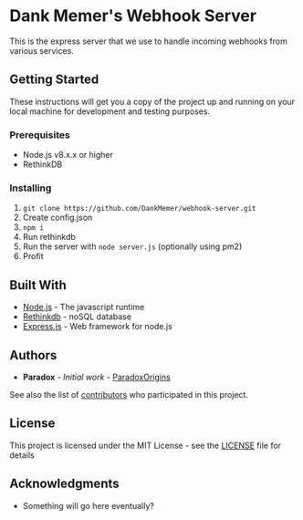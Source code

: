 # Dank Memer's Webhook Server

This is the express server that we use to handle incoming webhooks from various services.

## Getting Started

These instructions will get you a copy of the project up and running on your local machine for development and testing purposes.

### Prerequisites

- Node.js v8.x.x or higher
- RethinkDB

### Installing
1. `git clone https://github.com/DankMemer/webhook-server.git`
2. Create config.json
3. `npm i`
4. Run rethinkdb
5. Run the server with `node server.js` (optionally using pm2)
4. Profit

## Built With

* [Node.js](https://www.urbandictionary.com/define.php?term=eat%20my%20ass) - The javascript runtime
* [Rethinkdb](https://ballandchainco.com/products/ema-sticker-pack) - noSQL database
* [Express.js](https://twitter.com/hashtag/eatmyass?lang=en) - Web framework for node.js

## Authors

* **Paradox** - *Initial work* - [ParadoxOrigins](https://github.com/ParadoxOrigins)

See also the list of [contributors](https://github.com/DankMemer/webhook-server/contributors) who participated in this project.

## License

This project is licensed under the MIT License - see the [LICENSE](LICENSE) file for details

## Acknowledgments

* Something will go here eventually?
